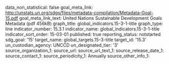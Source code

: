 data_non_statistical: false
goal_meta_link: http://unstats.un.org/sdgs/files/metadata-compilation/Metadata-Goal-15.pdf
goal_meta_link_text: United Nations Sustainable Development Goals Metadata (pdf 456kB)
graph_title: global_indicators.15-3-1-title
graph_type: line
indicator_number: 15.3.1
indicator_name: global_indicators.15-3-1-title
indicator_sort_order: 15-03-01
published: true
reporting_status: notstarted
sdg_goal: '15'
target_name: global_targets.15-3-title
target_id: '15.3'
un_custodian_agency: UNCCD
un_designated_tier: '3'
source_organization_1: 
source_url: 
source_url_text_1: 
source_release_date_1: 
source_contact_1: 
source_periodicity_1: Annually
source_other_info_1: 
